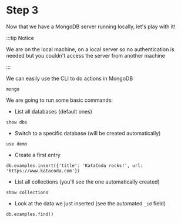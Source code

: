 # Step 3

Now that we have a MongoDB server running locally, let's play with it!

:::tip Notice

We are on the local machine, on a local server so no authentication is needed but you couldn't access the server from another machine

:::

We can easily use the CLI to do actions in MongoDB

`mongo`

We are going to run some basic commands:

- List all databases (default ones)

`show dbs`

- Switch to a specific database (will be created automatically)

`use demo`

- Create a first entry

`db.examples.insert({'title': 'KataCoda rocks!', url: 'https://www.katacoda.com'})`

- List all collections (you'll see the one automatically created)

`show collections`

- Look at the data we just inserted (see the automated `_id` field)

`db.examples.find()`
